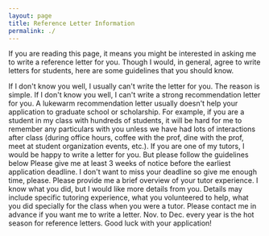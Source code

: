```yaml
---
layout: page
title: Reference Letter Information
permalink: ./
---
```


If you are reading this page, it means you might be interested in asking me to write a reference letter for you. Though I would, in general, agree to write letters for students, here are some guidelines that you should know.

If I don't know you well, I usually can't write the letter for you. The reason is simple. If I don't know you well, I can't write a strong recommendation letter for you. A lukewarm recommendation letter usually doesn't help your application to graduate school or scholarship. For example, if you are a student in my class with hundreds of students, it will be hard for me to remember any particulars with you unless we have had lots of interactions after class (during office hours, coffee with the prof, dine with the prof, meet at student organization events, etc.). 
If you are one of my tutors, I would be happy to write a letter for you. But please follow the guidelines below
Please give me at least 3 weeks of notice before the earliest application deadline. I don't want to miss your deadline so give me enough time, please.
Please provide me a brief overview of your tutor experience. I know what you did, but I would like more details from you. Details may include specific tutoring experience, what you volunteered to help, what you did specially for the class when you were a tutor. 
Please contact me in advance if you want me to write a letter. Nov. to Dec. every year is the hot season for reference letters. Good luck with your application!

